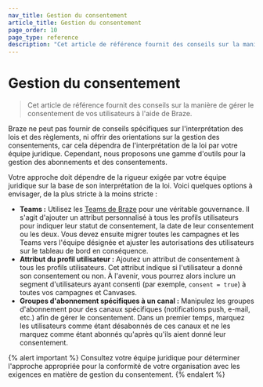 ```yaml
---
nav_title: Gestion du consentement
article_title: Gestion du consentement
page_order: 10
page_type: reference
description: "Cet article de référence fournit des conseils sur la manière de gérer le consentement avec Braze."
---
```


# Gestion du consentement

> Cet article de référence fournit des conseils sur la manière de gérer le consentement de vos utilisateurs à l'aide de Braze.

Braze ne peut pas fournir de conseils spécifiques sur l'interprétation des lois et des règlements, ni offrir des orientations sur la gestion des consentements, car cela dépendra de l'interprétation de la loi par votre équipe juridique. Cependant, nous proposons une gamme d'outils pour la gestion des abonnements et des consentements.

Votre approche doit dépendre de la rigueur exigée par votre équipe juridique sur la base de son interprétation de la loi. Voici quelques options à envisager, de la plus stricte à la moins stricte :

- **Teams :** Utilisez les [Teams de Braze]({{site.baseurl}}/user_guide/administrative/app_settings/manage_your_braze_users/teams/) pour une véritable gouvernance. Il s'agit d'ajouter un attribut personnalisé à tous les profils utilisateurs pour indiquer leur statut de consentement, la date de leur consentement ou les deux. Vous devez ensuite migrer toutes les campagnes et les Teams vers l'équipe désignée et ajuster les autorisations des utilisateurs sur le tableau de bord en conséquence.
- **Attribut du profil utilisateur :** Ajoutez un attribut de consentement à tous les profils utilisateurs. Cet attribut indique si l'utilisateur a donné son consentement ou non. À l'avenir, vous pourrez alors inclure un segment d'utilisateurs ayant consenti (par exemple, `consent = true`) à toutes vos campagnes et Canvases.
- **Groupes d'abonnement spécifiques à un canal :** Manipulez les groupes d'abonnement pour des canaux spécifiques (notifications push, e-mail, etc.) afin de gérer le consentement. Dans un premier temps, marquez les utilisateurs comme étant désabonnés de ces canaux et ne les marquez comme étant abonnés qu'après qu'ils aient donné leur consentement.

{% alert important %}
Consultez votre équipe juridique pour déterminer l'approche appropriée pour la conformité de votre organisation avec les exigences en matière de gestion du consentement.
{% endalert %}

